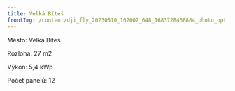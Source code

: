 ```yaml
---
title: Velká Bíteš
frontImg: /content/dji_fly_20230510_162002_648_1683728468884_photo_optimized.jpeg
---
```

Město: Velká Bíteš

Rozloha:  27 m2

Výkon: 5,4 kWp

Počet panelů: 12